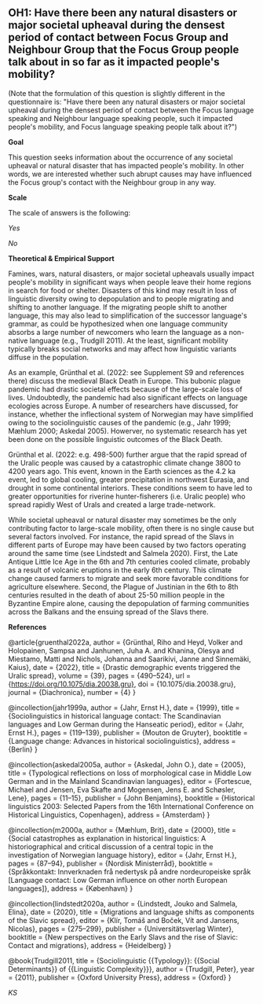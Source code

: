 
## OH1: Have there been any natural disasters or major societal upheaval during the densest period of contact between Focus Group and Neighbour Group that the Focus Group people talk about in so far as it impacted people's mobility?

(Note that the formulation of this question is slightly different in the questionnaire is: "Have there been any natural disasters or major societal upheaval during the densest period of contact between the Focus language speaking and Neighbour language speaking people, such it impacted people's mobility, and Focus language speaking people talk about it?")

**Goal**

This question seeks information about the occurrence of any societal upheaval or natural disaster that has impacted people's mobility. In other words, we are interested whether such abrupt causes may have influenced the Focus group's contact with the Neighbour group in any way.


**Scale**

The scale of answers is the following:

*Yes*

*No*


**Theoretical & Empirical Support**

Famines, wars, natural disasters, or major societal upheavals usually impact people's mobility in significant ways when people leave their home regions in search for food or shelter. Disasters of this kind may result in loss of linguistic diversity owing to depopulation and to people migrating and shifting to another language. If the migrating people shift to another language, this may also lead to simplification of the successor language's grammar, as could be hypothesized when one language community absorbs a large number of newcomers who learn the language as a non-native language (e.g., Trudgill 2011). At the least, significant mobility typically breaks social networks and may affect how linguistic variants diffuse in the population.

As an example, Grünthal et al. (2022: see Supplement S9 and references there) discuss the medieval Black Death in Europe. This bubonic plague pandemic had drastic societal effects because of the large-scale loss of lives. Undoubtedly, the pandemic had also significant effects on language ecologies across Europe. A number of researchers have discussed, for instance, whether the inflectional system of Norwegian may have simplified owing to the sociolinguistic causes of the pandemic (e.g., Jahr 1999; Mæhlum 2000; Askedal 2005). Howerver, no systematic research has yet been done on the possible linguistic outcomes of the Black Death.

Grünthal et al. (2022: e.g. 498-500) further argue that the rapid spread of the Uralic people was caused by a catastrophic climate change 3800 to 4200 years ago. This event, known in the Earth sciences as the 4.2 ka event, led to global cooling, greater precipitation in northwest Eurasia, and drought in some continental interiors. These conditions seem to have led to greater opportunities for riverine hunter-fisherers (i.e. Uralic people) who spread rapidly West of Urals and created a large trade-network.

While societal upheaval or natural disaster may sometimes be the only contributing factor to large-scale mobility, often there is no single cause but several factors involved. For instance, the rapid spread of the Slavs in different parts of Europe may have been caused by two factors operating around the same time (see Lindstedt and Salmela 2020). First, the Late Antique Little Ice Age in the 6th and 7th centuries cooled climate, probably as a result of volcanic eruptions in the early 6th century. This climate change caused farmers to migrate and seek more favorable conditions for agriculture elsewhere. Second, the Plague of Justinian in the 6th to 8th centuries resulted in the death of about 25-50 million people in the Byzantine Empire alone, causing the depopulation of farming communities across the Balkans and the ensuing spread of the Slavs there.



**References**

@article{gruenthal2022a,
  author = {Grünthal, Riho and Heyd, Volker and Holopainen, Sampsa and Janhunen, Juha A. and Khanina, Olesya and Miestamo, Matti and Nichols, Johanna and Saarikivi, Janne and Sinnemäki, Kaius},
  date = {2022},
  title = {Drastic demographic events triggered the Uralic spread},
  volume = {39},
  pages = {490–524},
  url = {https://doi.org/10.1075/dia.20038.gru},
  doi = {10.1075/dia.20038.gru},
  journal = {Diachronica},
  number = {4}
}

@incollection{jahr1999a,
  author = {Jahr, Ernst H.},
  date = {1999},
  title = {Sociolinguistics in historical language contact: The Scandinavian languages and Low German during the Hanseatic period},
  editor = {Jahr, Ernst H.},
  pages = {119–139},
  publisher = {Mouton de Gruyter},
  booktitle = {Language change: Advances in historical sociolinguistics},
  address = {Berlin}
}

@incollection{askedal2005a,
  author = {Askedal, John O.},
  date = {2005},
  title = {Typological reflections on loss of morphological case in Middle Low German and in the Mainland Scandinavian languages},
  editor = {Fortescue, Michael and Jensen, Eva Skafte and Mogensen, Jens E. and Schøsler, Lene},
  pages = {11–15},
  publisher = {John Benjamins},
  booktitle = {Historical linguistics 2003: Selected Papers from the 16th International Conference on Historical Linguistics, Copenhagen},
  address = {Amsterdam}
}

@incollection{m2000a,
  author = {Mæhlum, Brit},
  date = {2000},
  title = {Social catastrophes as explanation in historical linguistics: A historiographical and critical discussion of a central topic in the investigation of Norwegian language history},
  editor = {Jahr, Ernst H.},
  pages = {87–94},
  publisher = {Nordisk Ministerråd},
  booktitle = {Språkkontakt: Innverknaden frå nedertysk på andre nordeuropeiske språk [Language contact: Low German influence on other north European languages]},
  address = {København}
}

@incollection{lindstedt2020a,
  author = {Lindstedt, Jouko and Salmela, Elina},
  date = {2020},
  title = {Migrations and language shifts as components of the Slavic spread},
  editor = {Klír, Tomáš and Boček, Vít and Jansens, Nicolas},
  pages = {275–299},
  publisher = {Universitätsverlag Winter},
  booktitle = {New perspectives on the Early Slavs and the rise of Slavic: Contact and migrations},
  address = {Heidelberg}
}

@book{Trudgill2011,
  title = {Sociolinguistic {{Typology}}: {{Social Determinants}} of {{Linguistic Complexity}}},
  author = {Trudgill, Peter},
  year = {2011},
  publisher = {Oxford University Press},
  address = {Oxford}
}


*KS*
